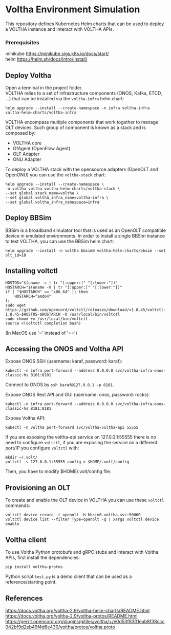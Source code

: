 # Voltha Environment Simulation
This repository defines Kubernetes Helm charts that can be used to deploy a VOLTHA instance and interact with VOLTHA APIs.

### Prerequisites
minikube https://minikube.sigs.k8s.io/docs/start/ \
helm https://helm.sh/docs/intro/install/

## Deploy Voltha
Open a terminal in the project folder. \
VOLTHA relies to a set of infrastructure components (ONOS, Kafka, ETCD, …) that can be installed via the `voltha-infra` helm chart:

```
helm upgrade --install --create-namespace -n infra voltha-infra voltha-helm-charts/voltha-infra
```

VOLTHA encompass multiple components that work together to manage OLT devices. Such group of component is known as a stack and is composed by:
- VOLTHA core
- OfAgent (OpenFlow Agent)
- OLT Adapter
- ONU Adapter

To deploy a VOLTHA stack with the opensource adapters (OpenOLT and OpenONU) you can use the `voltha-stack` chart:
```
helm upgrade --install --create-namespace \
-n voltha voltha voltha-helm-charts/voltha-stack \
--set global.stack_name=voltha \
--set global.voltha_infra_name=voltha-infra \
--set global.voltha_infra_namespace=infra
```
## Deploy BBSim
BBSim is a broadband simulator tool that is used as an OpenOLT compatible device in emulated environments.
In order to install a single BBSim instance to test VOLTHA, you can use the BBSim helm chart:
```
helm upgrade --install -n voltha bbsim0 voltha-helm-charts/bbsim --set olt_id=10
```

## Installing voltctl
```
HOSTOS="$(uname -s | tr "[:upper:]" "[:lower:"])"
HOSTARCH="$(uname -m | tr "[:upper:]" "[:lower:"])"
if [ "$HOSTARCH" == "x86_64" ]; then
    HOSTARCH="amd64"
fi
sudo wget https://github.com/opencord/voltctl/releases/download/v1.8.45/voltctl-1.8.45-$HOSTOS-$HOSTARCH -O /usr/local/bin/voltctl
sudo chmod +x /usr/local/bin/voltctl
source <(voltctl completion bash)
```
(In MacOS use '=' instead of '==')

## Accessing the ONOS and Voltha API
Expose ONOS SSH (username: karaf, password: karaf):
```
kubectl -n infra port-forward --address 0.0.0.0 svc/voltha-infra-onos-classic-hs 8101:8101
```
Connect to ONOS by ```ssh karaf@127.0.0.1 -p 8101```.

Expose ONOS Rest API and GUI (username: onos, password: rocks):
```
kubectl -n infra port-forward --address 0.0.0.0 svc/voltha-infra-onos-classic-hs 8181:8181
```
Expose Voltha API:
```
kubectl -n voltha port-forward svc/voltha-voltha-api 55555
```
If you are exposing the voltha-api service on 127.0.0.1:55555 there is no need to configure `voltctl`, if you are exposing the service on a different port/IP you configure `voltctl` with:
```
mkdir ~/.volt/
voltctl -s 127.0.0.1:55555 config > $HOME/.volt/config
```
Then, you have to modify $HOME/.volt/config file.
## Provisioning an OLT
To create and enable the OLT device in VOLTHA you can use these `voltctl` commands:
```
voltctl device create -t openolt -H bbsim0.voltha.svc:50060
voltctl device list --filter Type~openolt -q | xargs voltctl device enable
```
## Voltha client
To use Voltha Python protobufs and gRPC stubs and interact with Voltha APIs, first install the dependencies:
```
pip install voltha-protos
```
Python script `test.py` is a demo client that can be used as a reference/starting point.

## References
https://docs.voltha.org/voltha-2.9/voltha-helm-charts/README.html \
https://docs.voltha.org/voltha-2.9/voltha-protos/README.html \
https://gerrit.opencord.org/plugins/gitiles/voltha/+/e0d53f8301eab8f38ccc042bf9d2eb49f4d6e430/voltha/protos/voltha.proto
